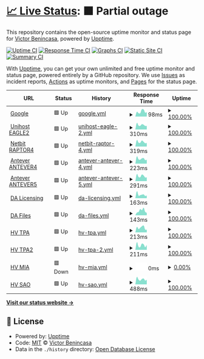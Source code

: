 # [📈 Live Status](https://demo.upptime.js.org): <!--live status--> **🟧 Partial outage**

This repository contains the open-source uptime monitor and status page for [Victor Benincasa](https://br.linkedin.com/in/vbenincasa), powered by [Upptime](https://github.com/upptime/upptime).

[![Uptime CI](https://github.com/vbenincasa/upptime/workflows/Uptime%20CI/badge.svg)](https://github.com/vbenincasa/upptime/actions?query=workflow%3A%22Uptime+CI%22)
[![Response Time CI](https://github.com/vbenincasa/upptime/workflows/Response%20Time%20CI/badge.svg)](https://github.com/vbenincasa/upptime/actions?query=workflow%3A%22Response+Time+CI%22)
[![Graphs CI](https://github.com/vbenincasa/upptime/workflows/Graphs%20CI/badge.svg)](https://github.com/vbenincasa/upptime/actions?query=workflow%3A%22Graphs+CI%22)
[![Static Site CI](https://github.com/vbenincasa/upptime/workflows/Static%20Site%20CI/badge.svg)](https://github.com/vbenincasa/upptime/actions?query=workflow%3A%22Static+Site+CI%22)
[![Summary CI](https://github.com/vbenincasa/upptime/workflows/Summary%20CI/badge.svg)](https://github.com/vbenincasa/upptime/actions?query=workflow%3A%22Summary+CI%22)

With [Upptime](https://upptime.js.org), you can get your own unlimited and free uptime monitor and status page, powered entirely by a GitHub repository. We use [Issues](https://github.com/vbenincasa/upptime/issues) as incident reports, [Actions](https://github.com/vbenincasa/upptime/actions) as uptime monitors, and [Pages](https://demo.upptime.js.org) for the status page.

<!--start: status pages-->
<!-- This summary is generated by Upptime (https://github.com/upptime/upptime) -->
<!-- Do not edit this manually, your changes will be overwritten -->
<!-- prettier-ignore -->
| URL | Status | History | Response Time | Uptime |
| --- | ------ | ------- | ------------- | ------ |
| <img alt="" src="https://icons.duckduckgo.com/ip3/www.google.com.ico" height="13"> [Google](https://www.google.com) | 🟩 Up | [google.yml](https://github.com/vbenincasa/upptime/commits/HEAD/history/google.yml) | <details><summary><img alt="Response time graph" src="./graphs/google/response-time-week.png" height="20"> 98ms</summary><br><a href="https://vbenincasa.github.io/upptime/history/google"><img alt="Response time 111" src="https://img.shields.io/endpoint?url=https%3A%2F%2Fraw.githubusercontent.com%2Fvbenincasa%2Fupptime%2FHEAD%2Fapi%2Fgoogle%2Fresponse-time.json"></a><br><a href="https://vbenincasa.github.io/upptime/history/google"><img alt="24-hour response time 80" src="https://img.shields.io/endpoint?url=https%3A%2F%2Fraw.githubusercontent.com%2Fvbenincasa%2Fupptime%2FHEAD%2Fapi%2Fgoogle%2Fresponse-time-day.json"></a><br><a href="https://vbenincasa.github.io/upptime/history/google"><img alt="7-day response time 98" src="https://img.shields.io/endpoint?url=https%3A%2F%2Fraw.githubusercontent.com%2Fvbenincasa%2Fupptime%2FHEAD%2Fapi%2Fgoogle%2Fresponse-time-week.json"></a><br><a href="https://vbenincasa.github.io/upptime/history/google"><img alt="30-day response time 90" src="https://img.shields.io/endpoint?url=https%3A%2F%2Fraw.githubusercontent.com%2Fvbenincasa%2Fupptime%2FHEAD%2Fapi%2Fgoogle%2Fresponse-time-month.json"></a><br><a href="https://vbenincasa.github.io/upptime/history/google"><img alt="1-year response time 106" src="https://img.shields.io/endpoint?url=https%3A%2F%2Fraw.githubusercontent.com%2Fvbenincasa%2Fupptime%2FHEAD%2Fapi%2Fgoogle%2Fresponse-time-year.json"></a></details> | <details><summary><a href="https://vbenincasa.github.io/upptime/history/google">100.00%</a></summary><a href="https://vbenincasa.github.io/upptime/history/google"><img alt="All-time uptime 100.00%" src="https://img.shields.io/endpoint?url=https%3A%2F%2Fraw.githubusercontent.com%2Fvbenincasa%2Fupptime%2FHEAD%2Fapi%2Fgoogle%2Fuptime.json"></a><br><a href="https://vbenincasa.github.io/upptime/history/google"><img alt="24-hour uptime 100.00%" src="https://img.shields.io/endpoint?url=https%3A%2F%2Fraw.githubusercontent.com%2Fvbenincasa%2Fupptime%2FHEAD%2Fapi%2Fgoogle%2Fuptime-day.json"></a><br><a href="https://vbenincasa.github.io/upptime/history/google"><img alt="7-day uptime 100.00%" src="https://img.shields.io/endpoint?url=https%3A%2F%2Fraw.githubusercontent.com%2Fvbenincasa%2Fupptime%2FHEAD%2Fapi%2Fgoogle%2Fuptime-week.json"></a><br><a href="https://vbenincasa.github.io/upptime/history/google"><img alt="30-day uptime 100.00%" src="https://img.shields.io/endpoint?url=https%3A%2F%2Fraw.githubusercontent.com%2Fvbenincasa%2Fupptime%2FHEAD%2Fapi%2Fgoogle%2Fuptime-month.json"></a><br><a href="https://vbenincasa.github.io/upptime/history/google"><img alt="1-year uptime 99.99%" src="https://img.shields.io/endpoint?url=https%3A%2F%2Fraw.githubusercontent.com%2Fvbenincasa%2Fupptime%2FHEAD%2Fapi%2Fgoogle%2Fuptime-year.json"></a></details>
| <img alt="" src="https://unihostbrasil.com.br/favicon.ico" height="13"> [Unihost EAGLE2](https://eagle2.unihostbrasil.com.br) | 🟩 Up | [unihost-eagle-2.yml](https://github.com/vbenincasa/upptime/commits/HEAD/history/unihost-eagle-2.yml) | <details><summary><img alt="Response time graph" src="./graphs/unihost-eagle-2/response-time-week.png" height="20"> 310ms</summary><br><a href="https://vbenincasa.github.io/upptime/history/unihost-eagle-2"><img alt="Response time 374" src="https://img.shields.io/endpoint?url=https%3A%2F%2Fraw.githubusercontent.com%2Fvbenincasa%2Fupptime%2FHEAD%2Fapi%2Funihost-eagle-2%2Fresponse-time.json"></a><br><a href="https://vbenincasa.github.io/upptime/history/unihost-eagle-2"><img alt="24-hour response time 276" src="https://img.shields.io/endpoint?url=https%3A%2F%2Fraw.githubusercontent.com%2Fvbenincasa%2Fupptime%2FHEAD%2Fapi%2Funihost-eagle-2%2Fresponse-time-day.json"></a><br><a href="https://vbenincasa.github.io/upptime/history/unihost-eagle-2"><img alt="7-day response time 310" src="https://img.shields.io/endpoint?url=https%3A%2F%2Fraw.githubusercontent.com%2Fvbenincasa%2Fupptime%2FHEAD%2Fapi%2Funihost-eagle-2%2Fresponse-time-week.json"></a><br><a href="https://vbenincasa.github.io/upptime/history/unihost-eagle-2"><img alt="30-day response time 369" src="https://img.shields.io/endpoint?url=https%3A%2F%2Fraw.githubusercontent.com%2Fvbenincasa%2Fupptime%2FHEAD%2Fapi%2Funihost-eagle-2%2Fresponse-time-month.json"></a><br><a href="https://vbenincasa.github.io/upptime/history/unihost-eagle-2"><img alt="1-year response time 388" src="https://img.shields.io/endpoint?url=https%3A%2F%2Fraw.githubusercontent.com%2Fvbenincasa%2Fupptime%2FHEAD%2Fapi%2Funihost-eagle-2%2Fresponse-time-year.json"></a></details> | <details><summary><a href="https://vbenincasa.github.io/upptime/history/unihost-eagle-2">100.00%</a></summary><a href="https://vbenincasa.github.io/upptime/history/unihost-eagle-2"><img alt="All-time uptime 100.00%" src="https://img.shields.io/endpoint?url=https%3A%2F%2Fraw.githubusercontent.com%2Fvbenincasa%2Fupptime%2FHEAD%2Fapi%2Funihost-eagle-2%2Fuptime.json"></a><br><a href="https://vbenincasa.github.io/upptime/history/unihost-eagle-2"><img alt="24-hour uptime 100.00%" src="https://img.shields.io/endpoint?url=https%3A%2F%2Fraw.githubusercontent.com%2Fvbenincasa%2Fupptime%2FHEAD%2Fapi%2Funihost-eagle-2%2Fuptime-day.json"></a><br><a href="https://vbenincasa.github.io/upptime/history/unihost-eagle-2"><img alt="7-day uptime 100.00%" src="https://img.shields.io/endpoint?url=https%3A%2F%2Fraw.githubusercontent.com%2Fvbenincasa%2Fupptime%2FHEAD%2Fapi%2Funihost-eagle-2%2Fuptime-week.json"></a><br><a href="https://vbenincasa.github.io/upptime/history/unihost-eagle-2"><img alt="30-day uptime 100.00%" src="https://img.shields.io/endpoint?url=https%3A%2F%2Fraw.githubusercontent.com%2Fvbenincasa%2Fupptime%2FHEAD%2Fapi%2Funihost-eagle-2%2Fuptime-month.json"></a><br><a href="https://vbenincasa.github.io/upptime/history/unihost-eagle-2"><img alt="1-year uptime 99.99%" src="https://img.shields.io/endpoint?url=https%3A%2F%2Fraw.githubusercontent.com%2Fvbenincasa%2Fupptime%2FHEAD%2Fapi%2Funihost-eagle-2%2Fuptime-year.json"></a></details>
| <img alt="" src="https://netbit.com.br/favicon.ico" height="13"> [Netbit RAPTOR4](https://raptor4.netbit.com.br) | 🟩 Up | [netbit-raptor-4.yml](https://github.com/vbenincasa/upptime/commits/HEAD/history/netbit-raptor-4.yml) | <details><summary><img alt="Response time graph" src="./graphs/netbit-raptor-4/response-time-week.png" height="20"> 319ms</summary><br><a href="https://vbenincasa.github.io/upptime/history/netbit-raptor-4"><img alt="Response time 348" src="https://img.shields.io/endpoint?url=https%3A%2F%2Fraw.githubusercontent.com%2Fvbenincasa%2Fupptime%2FHEAD%2Fapi%2Fnetbit-raptor-4%2Fresponse-time.json"></a><br><a href="https://vbenincasa.github.io/upptime/history/netbit-raptor-4"><img alt="24-hour response time 285" src="https://img.shields.io/endpoint?url=https%3A%2F%2Fraw.githubusercontent.com%2Fvbenincasa%2Fupptime%2FHEAD%2Fapi%2Fnetbit-raptor-4%2Fresponse-time-day.json"></a><br><a href="https://vbenincasa.github.io/upptime/history/netbit-raptor-4"><img alt="7-day response time 319" src="https://img.shields.io/endpoint?url=https%3A%2F%2Fraw.githubusercontent.com%2Fvbenincasa%2Fupptime%2FHEAD%2Fapi%2Fnetbit-raptor-4%2Fresponse-time-week.json"></a><br><a href="https://vbenincasa.github.io/upptime/history/netbit-raptor-4"><img alt="30-day response time 360" src="https://img.shields.io/endpoint?url=https%3A%2F%2Fraw.githubusercontent.com%2Fvbenincasa%2Fupptime%2FHEAD%2Fapi%2Fnetbit-raptor-4%2Fresponse-time-month.json"></a><br><a href="https://vbenincasa.github.io/upptime/history/netbit-raptor-4"><img alt="1-year response time 379" src="https://img.shields.io/endpoint?url=https%3A%2F%2Fraw.githubusercontent.com%2Fvbenincasa%2Fupptime%2FHEAD%2Fapi%2Fnetbit-raptor-4%2Fresponse-time-year.json"></a></details> | <details><summary><a href="https://vbenincasa.github.io/upptime/history/netbit-raptor-4">100.00%</a></summary><a href="https://vbenincasa.github.io/upptime/history/netbit-raptor-4"><img alt="All-time uptime 99.98%" src="https://img.shields.io/endpoint?url=https%3A%2F%2Fraw.githubusercontent.com%2Fvbenincasa%2Fupptime%2FHEAD%2Fapi%2Fnetbit-raptor-4%2Fuptime.json"></a><br><a href="https://vbenincasa.github.io/upptime/history/netbit-raptor-4"><img alt="24-hour uptime 100.00%" src="https://img.shields.io/endpoint?url=https%3A%2F%2Fraw.githubusercontent.com%2Fvbenincasa%2Fupptime%2FHEAD%2Fapi%2Fnetbit-raptor-4%2Fuptime-day.json"></a><br><a href="https://vbenincasa.github.io/upptime/history/netbit-raptor-4"><img alt="7-day uptime 100.00%" src="https://img.shields.io/endpoint?url=https%3A%2F%2Fraw.githubusercontent.com%2Fvbenincasa%2Fupptime%2FHEAD%2Fapi%2Fnetbit-raptor-4%2Fuptime-week.json"></a><br><a href="https://vbenincasa.github.io/upptime/history/netbit-raptor-4"><img alt="30-day uptime 99.88%" src="https://img.shields.io/endpoint?url=https%3A%2F%2Fraw.githubusercontent.com%2Fvbenincasa%2Fupptime%2FHEAD%2Fapi%2Fnetbit-raptor-4%2Fuptime-month.json"></a><br><a href="https://vbenincasa.github.io/upptime/history/netbit-raptor-4"><img alt="1-year uptime 99.93%" src="https://img.shields.io/endpoint?url=https%3A%2F%2Fraw.githubusercontent.com%2Fvbenincasa%2Fupptime%2FHEAD%2Fapi%2Fnetbit-raptor-4%2Fuptime-year.json"></a></details>
| <img alt="" src="https://icons.duckduckgo.com/ip3/antever4.antever.com.br.ico" height="13"> [Antever ANTEVER4](http://antever4.antever.com.br) | 🟩 Up | [antever-antever-4.yml](https://github.com/vbenincasa/upptime/commits/HEAD/history/antever-antever-4.yml) | <details><summary><img alt="Response time graph" src="./graphs/antever-antever-4/response-time-week.png" height="20"> 223ms</summary><br><a href="https://vbenincasa.github.io/upptime/history/antever-antever-4"><img alt="Response time 285" src="https://img.shields.io/endpoint?url=https%3A%2F%2Fraw.githubusercontent.com%2Fvbenincasa%2Fupptime%2FHEAD%2Fapi%2Fantever-antever-4%2Fresponse-time.json"></a><br><a href="https://vbenincasa.github.io/upptime/history/antever-antever-4"><img alt="24-hour response time 197" src="https://img.shields.io/endpoint?url=https%3A%2F%2Fraw.githubusercontent.com%2Fvbenincasa%2Fupptime%2FHEAD%2Fapi%2Fantever-antever-4%2Fresponse-time-day.json"></a><br><a href="https://vbenincasa.github.io/upptime/history/antever-antever-4"><img alt="7-day response time 223" src="https://img.shields.io/endpoint?url=https%3A%2F%2Fraw.githubusercontent.com%2Fvbenincasa%2Fupptime%2FHEAD%2Fapi%2Fantever-antever-4%2Fresponse-time-week.json"></a><br><a href="https://vbenincasa.github.io/upptime/history/antever-antever-4"><img alt="30-day response time 271" src="https://img.shields.io/endpoint?url=https%3A%2F%2Fraw.githubusercontent.com%2Fvbenincasa%2Fupptime%2FHEAD%2Fapi%2Fantever-antever-4%2Fresponse-time-month.json"></a><br><a href="https://vbenincasa.github.io/upptime/history/antever-antever-4"><img alt="1-year response time 281" src="https://img.shields.io/endpoint?url=https%3A%2F%2Fraw.githubusercontent.com%2Fvbenincasa%2Fupptime%2FHEAD%2Fapi%2Fantever-antever-4%2Fresponse-time-year.json"></a></details> | <details><summary><a href="https://vbenincasa.github.io/upptime/history/antever-antever-4">100.00%</a></summary><a href="https://vbenincasa.github.io/upptime/history/antever-antever-4"><img alt="All-time uptime 100.00%" src="https://img.shields.io/endpoint?url=https%3A%2F%2Fraw.githubusercontent.com%2Fvbenincasa%2Fupptime%2FHEAD%2Fapi%2Fantever-antever-4%2Fuptime.json"></a><br><a href="https://vbenincasa.github.io/upptime/history/antever-antever-4"><img alt="24-hour uptime 100.00%" src="https://img.shields.io/endpoint?url=https%3A%2F%2Fraw.githubusercontent.com%2Fvbenincasa%2Fupptime%2FHEAD%2Fapi%2Fantever-antever-4%2Fuptime-day.json"></a><br><a href="https://vbenincasa.github.io/upptime/history/antever-antever-4"><img alt="7-day uptime 100.00%" src="https://img.shields.io/endpoint?url=https%3A%2F%2Fraw.githubusercontent.com%2Fvbenincasa%2Fupptime%2FHEAD%2Fapi%2Fantever-antever-4%2Fuptime-week.json"></a><br><a href="https://vbenincasa.github.io/upptime/history/antever-antever-4"><img alt="30-day uptime 100.00%" src="https://img.shields.io/endpoint?url=https%3A%2F%2Fraw.githubusercontent.com%2Fvbenincasa%2Fupptime%2FHEAD%2Fapi%2Fantever-antever-4%2Fuptime-month.json"></a><br><a href="https://vbenincasa.github.io/upptime/history/antever-antever-4"><img alt="1-year uptime 100.00%" src="https://img.shields.io/endpoint?url=https%3A%2F%2Fraw.githubusercontent.com%2Fvbenincasa%2Fupptime%2FHEAD%2Fapi%2Fantever-antever-4%2Fuptime-year.json"></a></details>
| <img alt="" src="https://icons.duckduckgo.com/ip3/antever5.antever.com.br.ico" height="13"> [Antever ANTEVER5](https://antever5.antever.com.br) | 🟩 Up | [antever-antever-5.yml](https://github.com/vbenincasa/upptime/commits/HEAD/history/antever-antever-5.yml) | <details><summary><img alt="Response time graph" src="./graphs/antever-antever-5/response-time-week.png" height="20"> 291ms</summary><br><a href="https://vbenincasa.github.io/upptime/history/antever-antever-5"><img alt="Response time 341" src="https://img.shields.io/endpoint?url=https%3A%2F%2Fraw.githubusercontent.com%2Fvbenincasa%2Fupptime%2FHEAD%2Fapi%2Fantever-antever-5%2Fresponse-time.json"></a><br><a href="https://vbenincasa.github.io/upptime/history/antever-antever-5"><img alt="24-hour response time 264" src="https://img.shields.io/endpoint?url=https%3A%2F%2Fraw.githubusercontent.com%2Fvbenincasa%2Fupptime%2FHEAD%2Fapi%2Fantever-antever-5%2Fresponse-time-day.json"></a><br><a href="https://vbenincasa.github.io/upptime/history/antever-antever-5"><img alt="7-day response time 291" src="https://img.shields.io/endpoint?url=https%3A%2F%2Fraw.githubusercontent.com%2Fvbenincasa%2Fupptime%2FHEAD%2Fapi%2Fantever-antever-5%2Fresponse-time-week.json"></a><br><a href="https://vbenincasa.github.io/upptime/history/antever-antever-5"><img alt="30-day response time 329" src="https://img.shields.io/endpoint?url=https%3A%2F%2Fraw.githubusercontent.com%2Fvbenincasa%2Fupptime%2FHEAD%2Fapi%2Fantever-antever-5%2Fresponse-time-month.json"></a><br><a href="https://vbenincasa.github.io/upptime/history/antever-antever-5"><img alt="1-year response time 343" src="https://img.shields.io/endpoint?url=https%3A%2F%2Fraw.githubusercontent.com%2Fvbenincasa%2Fupptime%2FHEAD%2Fapi%2Fantever-antever-5%2Fresponse-time-year.json"></a></details> | <details><summary><a href="https://vbenincasa.github.io/upptime/history/antever-antever-5">100.00%</a></summary><a href="https://vbenincasa.github.io/upptime/history/antever-antever-5"><img alt="All-time uptime 100.00%" src="https://img.shields.io/endpoint?url=https%3A%2F%2Fraw.githubusercontent.com%2Fvbenincasa%2Fupptime%2FHEAD%2Fapi%2Fantever-antever-5%2Fuptime.json"></a><br><a href="https://vbenincasa.github.io/upptime/history/antever-antever-5"><img alt="24-hour uptime 100.00%" src="https://img.shields.io/endpoint?url=https%3A%2F%2Fraw.githubusercontent.com%2Fvbenincasa%2Fupptime%2FHEAD%2Fapi%2Fantever-antever-5%2Fuptime-day.json"></a><br><a href="https://vbenincasa.github.io/upptime/history/antever-antever-5"><img alt="7-day uptime 100.00%" src="https://img.shields.io/endpoint?url=https%3A%2F%2Fraw.githubusercontent.com%2Fvbenincasa%2Fupptime%2FHEAD%2Fapi%2Fantever-antever-5%2Fuptime-week.json"></a><br><a href="https://vbenincasa.github.io/upptime/history/antever-antever-5"><img alt="30-day uptime 100.00%" src="https://img.shields.io/endpoint?url=https%3A%2F%2Fraw.githubusercontent.com%2Fvbenincasa%2Fupptime%2FHEAD%2Fapi%2Fantever-antever-5%2Fuptime-month.json"></a><br><a href="https://vbenincasa.github.io/upptime/history/antever-antever-5"><img alt="1-year uptime 100.00%" src="https://img.shields.io/endpoint?url=https%3A%2F%2Fraw.githubusercontent.com%2Fvbenincasa%2Fupptime%2FHEAD%2Fapi%2Fantever-antever-5%2Fuptime-year.json"></a></details>
| <img alt="" src="https://directadmin.com/favicon.png" height="13"> [DA Licensing](https://licensing.directadmin.com) | 🟩 Up | [da-licensing.yml](https://github.com/vbenincasa/upptime/commits/HEAD/history/da-licensing.yml) | <details><summary><img alt="Response time graph" src="./graphs/da-licensing/response-time-week.png" height="20"> 163ms</summary><br><a href="https://vbenincasa.github.io/upptime/history/da-licensing"><img alt="Response time 183" src="https://img.shields.io/endpoint?url=https%3A%2F%2Fraw.githubusercontent.com%2Fvbenincasa%2Fupptime%2FHEAD%2Fapi%2Fda-licensing%2Fresponse-time.json"></a><br><a href="https://vbenincasa.github.io/upptime/history/da-licensing"><img alt="24-hour response time 127" src="https://img.shields.io/endpoint?url=https%3A%2F%2Fraw.githubusercontent.com%2Fvbenincasa%2Fupptime%2FHEAD%2Fapi%2Fda-licensing%2Fresponse-time-day.json"></a><br><a href="https://vbenincasa.github.io/upptime/history/da-licensing"><img alt="7-day response time 163" src="https://img.shields.io/endpoint?url=https%3A%2F%2Fraw.githubusercontent.com%2Fvbenincasa%2Fupptime%2FHEAD%2Fapi%2Fda-licensing%2Fresponse-time-week.json"></a><br><a href="https://vbenincasa.github.io/upptime/history/da-licensing"><img alt="30-day response time 208" src="https://img.shields.io/endpoint?url=https%3A%2F%2Fraw.githubusercontent.com%2Fvbenincasa%2Fupptime%2FHEAD%2Fapi%2Fda-licensing%2Fresponse-time-month.json"></a><br><a href="https://vbenincasa.github.io/upptime/history/da-licensing"><img alt="1-year response time 184" src="https://img.shields.io/endpoint?url=https%3A%2F%2Fraw.githubusercontent.com%2Fvbenincasa%2Fupptime%2FHEAD%2Fapi%2Fda-licensing%2Fresponse-time-year.json"></a></details> | <details><summary><a href="https://vbenincasa.github.io/upptime/history/da-licensing">100.00%</a></summary><a href="https://vbenincasa.github.io/upptime/history/da-licensing"><img alt="All-time uptime 100.00%" src="https://img.shields.io/endpoint?url=https%3A%2F%2Fraw.githubusercontent.com%2Fvbenincasa%2Fupptime%2FHEAD%2Fapi%2Fda-licensing%2Fuptime.json"></a><br><a href="https://vbenincasa.github.io/upptime/history/da-licensing"><img alt="24-hour uptime 100.00%" src="https://img.shields.io/endpoint?url=https%3A%2F%2Fraw.githubusercontent.com%2Fvbenincasa%2Fupptime%2FHEAD%2Fapi%2Fda-licensing%2Fuptime-day.json"></a><br><a href="https://vbenincasa.github.io/upptime/history/da-licensing"><img alt="7-day uptime 100.00%" src="https://img.shields.io/endpoint?url=https%3A%2F%2Fraw.githubusercontent.com%2Fvbenincasa%2Fupptime%2FHEAD%2Fapi%2Fda-licensing%2Fuptime-week.json"></a><br><a href="https://vbenincasa.github.io/upptime/history/da-licensing"><img alt="30-day uptime 100.00%" src="https://img.shields.io/endpoint?url=https%3A%2F%2Fraw.githubusercontent.com%2Fvbenincasa%2Fupptime%2FHEAD%2Fapi%2Fda-licensing%2Fuptime-month.json"></a><br><a href="https://vbenincasa.github.io/upptime/history/da-licensing"><img alt="1-year uptime 100.00%" src="https://img.shields.io/endpoint?url=https%3A%2F%2Fraw.githubusercontent.com%2Fvbenincasa%2Fupptime%2FHEAD%2Fapi%2Fda-licensing%2Fuptime-year.json"></a></details>
| <img alt="" src="https://directadmin.com/favicon.png" height="13"> [DA Files](https://files.directadmin.com) | 🟩 Up | [da-files.yml](https://github.com/vbenincasa/upptime/commits/HEAD/history/da-files.yml) | <details><summary><img alt="Response time graph" src="./graphs/da-files/response-time-week.png" height="20"> 143ms</summary><br><a href="https://vbenincasa.github.io/upptime/history/da-files"><img alt="Response time 117" src="https://img.shields.io/endpoint?url=https%3A%2F%2Fraw.githubusercontent.com%2Fvbenincasa%2Fupptime%2FHEAD%2Fapi%2Fda-files%2Fresponse-time.json"></a><br><a href="https://vbenincasa.github.io/upptime/history/da-files"><img alt="24-hour response time 101" src="https://img.shields.io/endpoint?url=https%3A%2F%2Fraw.githubusercontent.com%2Fvbenincasa%2Fupptime%2FHEAD%2Fapi%2Fda-files%2Fresponse-time-day.json"></a><br><a href="https://vbenincasa.github.io/upptime/history/da-files"><img alt="7-day response time 143" src="https://img.shields.io/endpoint?url=https%3A%2F%2Fraw.githubusercontent.com%2Fvbenincasa%2Fupptime%2FHEAD%2Fapi%2Fda-files%2Fresponse-time-week.json"></a><br><a href="https://vbenincasa.github.io/upptime/history/da-files"><img alt="30-day response time 133" src="https://img.shields.io/endpoint?url=https%3A%2F%2Fraw.githubusercontent.com%2Fvbenincasa%2Fupptime%2FHEAD%2Fapi%2Fda-files%2Fresponse-time-month.json"></a><br><a href="https://vbenincasa.github.io/upptime/history/da-files"><img alt="1-year response time 117" src="https://img.shields.io/endpoint?url=https%3A%2F%2Fraw.githubusercontent.com%2Fvbenincasa%2Fupptime%2FHEAD%2Fapi%2Fda-files%2Fresponse-time-year.json"></a></details> | <details><summary><a href="https://vbenincasa.github.io/upptime/history/da-files">100.00%</a></summary><a href="https://vbenincasa.github.io/upptime/history/da-files"><img alt="All-time uptime 100.00%" src="https://img.shields.io/endpoint?url=https%3A%2F%2Fraw.githubusercontent.com%2Fvbenincasa%2Fupptime%2FHEAD%2Fapi%2Fda-files%2Fuptime.json"></a><br><a href="https://vbenincasa.github.io/upptime/history/da-files"><img alt="24-hour uptime 100.00%" src="https://img.shields.io/endpoint?url=https%3A%2F%2Fraw.githubusercontent.com%2Fvbenincasa%2Fupptime%2FHEAD%2Fapi%2Fda-files%2Fuptime-day.json"></a><br><a href="https://vbenincasa.github.io/upptime/history/da-files"><img alt="7-day uptime 100.00%" src="https://img.shields.io/endpoint?url=https%3A%2F%2Fraw.githubusercontent.com%2Fvbenincasa%2Fupptime%2FHEAD%2Fapi%2Fda-files%2Fuptime-week.json"></a><br><a href="https://vbenincasa.github.io/upptime/history/da-files"><img alt="30-day uptime 100.00%" src="https://img.shields.io/endpoint?url=https%3A%2F%2Fraw.githubusercontent.com%2Fvbenincasa%2Fupptime%2FHEAD%2Fapi%2Fda-files%2Fuptime-month.json"></a><br><a href="https://vbenincasa.github.io/upptime/history/da-files"><img alt="1-year uptime 100.00%" src="https://img.shields.io/endpoint?url=https%3A%2F%2Fraw.githubusercontent.com%2Fvbenincasa%2Fupptime%2FHEAD%2Fapi%2Fda-files%2Fuptime-year.json"></a></details>
| <img alt="" src="https://www.hivelocity.net/favicon.ico" height="13"> [HV TPA](https://speedtest.tpa.hivelocity.net) | 🟩 Up | [hv-tpa.yml](https://github.com/vbenincasa/upptime/commits/HEAD/history/hv-tpa.yml) | <details><summary><img alt="Response time graph" src="./graphs/hv-tpa/response-time-week.png" height="20"> 213ms</summary><br><a href="https://vbenincasa.github.io/upptime/history/hv-tpa"><img alt="Response time 274" src="https://img.shields.io/endpoint?url=https%3A%2F%2Fraw.githubusercontent.com%2Fvbenincasa%2Fupptime%2FHEAD%2Fapi%2Fhv-tpa%2Fresponse-time.json"></a><br><a href="https://vbenincasa.github.io/upptime/history/hv-tpa"><img alt="24-hour response time 305" src="https://img.shields.io/endpoint?url=https%3A%2F%2Fraw.githubusercontent.com%2Fvbenincasa%2Fupptime%2FHEAD%2Fapi%2Fhv-tpa%2Fresponse-time-day.json"></a><br><a href="https://vbenincasa.github.io/upptime/history/hv-tpa"><img alt="7-day response time 213" src="https://img.shields.io/endpoint?url=https%3A%2F%2Fraw.githubusercontent.com%2Fvbenincasa%2Fupptime%2FHEAD%2Fapi%2Fhv-tpa%2Fresponse-time-week.json"></a><br><a href="https://vbenincasa.github.io/upptime/history/hv-tpa"><img alt="30-day response time 256" src="https://img.shields.io/endpoint?url=https%3A%2F%2Fraw.githubusercontent.com%2Fvbenincasa%2Fupptime%2FHEAD%2Fapi%2Fhv-tpa%2Fresponse-time-month.json"></a><br><a href="https://vbenincasa.github.io/upptime/history/hv-tpa"><img alt="1-year response time 276" src="https://img.shields.io/endpoint?url=https%3A%2F%2Fraw.githubusercontent.com%2Fvbenincasa%2Fupptime%2FHEAD%2Fapi%2Fhv-tpa%2Fresponse-time-year.json"></a></details> | <details><summary><a href="https://vbenincasa.github.io/upptime/history/hv-tpa">100.00%</a></summary><a href="https://vbenincasa.github.io/upptime/history/hv-tpa"><img alt="All-time uptime 100.00%" src="https://img.shields.io/endpoint?url=https%3A%2F%2Fraw.githubusercontent.com%2Fvbenincasa%2Fupptime%2FHEAD%2Fapi%2Fhv-tpa%2Fuptime.json"></a><br><a href="https://vbenincasa.github.io/upptime/history/hv-tpa"><img alt="24-hour uptime 100.00%" src="https://img.shields.io/endpoint?url=https%3A%2F%2Fraw.githubusercontent.com%2Fvbenincasa%2Fupptime%2FHEAD%2Fapi%2Fhv-tpa%2Fuptime-day.json"></a><br><a href="https://vbenincasa.github.io/upptime/history/hv-tpa"><img alt="7-day uptime 100.00%" src="https://img.shields.io/endpoint?url=https%3A%2F%2Fraw.githubusercontent.com%2Fvbenincasa%2Fupptime%2FHEAD%2Fapi%2Fhv-tpa%2Fuptime-week.json"></a><br><a href="https://vbenincasa.github.io/upptime/history/hv-tpa"><img alt="30-day uptime 99.97%" src="https://img.shields.io/endpoint?url=https%3A%2F%2Fraw.githubusercontent.com%2Fvbenincasa%2Fupptime%2FHEAD%2Fapi%2Fhv-tpa%2Fuptime-month.json"></a><br><a href="https://vbenincasa.github.io/upptime/history/hv-tpa"><img alt="1-year uptime 100.00%" src="https://img.shields.io/endpoint?url=https%3A%2F%2Fraw.githubusercontent.com%2Fvbenincasa%2Fupptime%2FHEAD%2Fapi%2Fhv-tpa%2Fuptime-year.json"></a></details>
| <img alt="" src="https://www.hivelocity.net/favicon.ico" height="13"> [HV TPA2](https://speedtest.tpa2.hivelocity.net) | 🟩 Up | [hv-tpa-2.yml](https://github.com/vbenincasa/upptime/commits/HEAD/history/hv-tpa-2.yml) | <details><summary><img alt="Response time graph" src="./graphs/hv-tpa-2/response-time-week.png" height="20"> 211ms</summary><br><a href="https://vbenincasa.github.io/upptime/history/hv-tpa-2"><img alt="Response time 264" src="https://img.shields.io/endpoint?url=https%3A%2F%2Fraw.githubusercontent.com%2Fvbenincasa%2Fupptime%2FHEAD%2Fapi%2Fhv-tpa-2%2Fresponse-time.json"></a><br><a href="https://vbenincasa.github.io/upptime/history/hv-tpa-2"><img alt="24-hour response time 197" src="https://img.shields.io/endpoint?url=https%3A%2F%2Fraw.githubusercontent.com%2Fvbenincasa%2Fupptime%2FHEAD%2Fapi%2Fhv-tpa-2%2Fresponse-time-day.json"></a><br><a href="https://vbenincasa.github.io/upptime/history/hv-tpa-2"><img alt="7-day response time 211" src="https://img.shields.io/endpoint?url=https%3A%2F%2Fraw.githubusercontent.com%2Fvbenincasa%2Fupptime%2FHEAD%2Fapi%2Fhv-tpa-2%2Fresponse-time-week.json"></a><br><a href="https://vbenincasa.github.io/upptime/history/hv-tpa-2"><img alt="30-day response time 252" src="https://img.shields.io/endpoint?url=https%3A%2F%2Fraw.githubusercontent.com%2Fvbenincasa%2Fupptime%2FHEAD%2Fapi%2Fhv-tpa-2%2Fresponse-time-month.json"></a><br><a href="https://vbenincasa.github.io/upptime/history/hv-tpa-2"><img alt="1-year response time 265" src="https://img.shields.io/endpoint?url=https%3A%2F%2Fraw.githubusercontent.com%2Fvbenincasa%2Fupptime%2FHEAD%2Fapi%2Fhv-tpa-2%2Fresponse-time-year.json"></a></details> | <details><summary><a href="https://vbenincasa.github.io/upptime/history/hv-tpa-2">100.00%</a></summary><a href="https://vbenincasa.github.io/upptime/history/hv-tpa-2"><img alt="All-time uptime 100.00%" src="https://img.shields.io/endpoint?url=https%3A%2F%2Fraw.githubusercontent.com%2Fvbenincasa%2Fupptime%2FHEAD%2Fapi%2Fhv-tpa-2%2Fuptime.json"></a><br><a href="https://vbenincasa.github.io/upptime/history/hv-tpa-2"><img alt="24-hour uptime 100.00%" src="https://img.shields.io/endpoint?url=https%3A%2F%2Fraw.githubusercontent.com%2Fvbenincasa%2Fupptime%2FHEAD%2Fapi%2Fhv-tpa-2%2Fuptime-day.json"></a><br><a href="https://vbenincasa.github.io/upptime/history/hv-tpa-2"><img alt="7-day uptime 100.00%" src="https://img.shields.io/endpoint?url=https%3A%2F%2Fraw.githubusercontent.com%2Fvbenincasa%2Fupptime%2FHEAD%2Fapi%2Fhv-tpa-2%2Fuptime-week.json"></a><br><a href="https://vbenincasa.github.io/upptime/history/hv-tpa-2"><img alt="30-day uptime 100.00%" src="https://img.shields.io/endpoint?url=https%3A%2F%2Fraw.githubusercontent.com%2Fvbenincasa%2Fupptime%2FHEAD%2Fapi%2Fhv-tpa-2%2Fuptime-month.json"></a><br><a href="https://vbenincasa.github.io/upptime/history/hv-tpa-2"><img alt="1-year uptime 100.00%" src="https://img.shields.io/endpoint?url=https%3A%2F%2Fraw.githubusercontent.com%2Fvbenincasa%2Fupptime%2FHEAD%2Fapi%2Fhv-tpa-2%2Fuptime-year.json"></a></details>
| <img alt="" src="https://www.hivelocity.net/favicon.ico" height="13"> [HV MIA](https://speedtest.mia.hivelocity.net) | 🟥 Down | [hv-mia.yml](https://github.com/vbenincasa/upptime/commits/HEAD/history/hv-mia.yml) | <details><summary><img alt="Response time graph" src="./graphs/hv-mia/response-time-week.png" height="20"> 0ms</summary><br><a href="https://vbenincasa.github.io/upptime/history/hv-mia"><img alt="Response time 221" src="https://img.shields.io/endpoint?url=https%3A%2F%2Fraw.githubusercontent.com%2Fvbenincasa%2Fupptime%2FHEAD%2Fapi%2Fhv-mia%2Fresponse-time.json"></a><br><a href="https://vbenincasa.github.io/upptime/history/hv-mia"><img alt="24-hour response time 0" src="https://img.shields.io/endpoint?url=https%3A%2F%2Fraw.githubusercontent.com%2Fvbenincasa%2Fupptime%2FHEAD%2Fapi%2Fhv-mia%2Fresponse-time-day.json"></a><br><a href="https://vbenincasa.github.io/upptime/history/hv-mia"><img alt="7-day response time 0" src="https://img.shields.io/endpoint?url=https%3A%2F%2Fraw.githubusercontent.com%2Fvbenincasa%2Fupptime%2FHEAD%2Fapi%2Fhv-mia%2Fresponse-time-week.json"></a><br><a href="https://vbenincasa.github.io/upptime/history/hv-mia"><img alt="30-day response time 0" src="https://img.shields.io/endpoint?url=https%3A%2F%2Fraw.githubusercontent.com%2Fvbenincasa%2Fupptime%2FHEAD%2Fapi%2Fhv-mia%2Fresponse-time-month.json"></a><br><a href="https://vbenincasa.github.io/upptime/history/hv-mia"><img alt="1-year response time 220" src="https://img.shields.io/endpoint?url=https%3A%2F%2Fraw.githubusercontent.com%2Fvbenincasa%2Fupptime%2FHEAD%2Fapi%2Fhv-mia%2Fresponse-time-year.json"></a></details> | <details><summary><a href="https://vbenincasa.github.io/upptime/history/hv-mia">0.00%</a></summary><a href="https://vbenincasa.github.io/upptime/history/hv-mia"><img alt="All-time uptime 42.68%" src="https://img.shields.io/endpoint?url=https%3A%2F%2Fraw.githubusercontent.com%2Fvbenincasa%2Fupptime%2FHEAD%2Fapi%2Fhv-mia%2Fuptime.json"></a><br><a href="https://vbenincasa.github.io/upptime/history/hv-mia"><img alt="24-hour uptime 0.00%" src="https://img.shields.io/endpoint?url=https%3A%2F%2Fraw.githubusercontent.com%2Fvbenincasa%2Fupptime%2FHEAD%2Fapi%2Fhv-mia%2Fuptime-day.json"></a><br><a href="https://vbenincasa.github.io/upptime/history/hv-mia"><img alt="7-day uptime 0.00%" src="https://img.shields.io/endpoint?url=https%3A%2F%2Fraw.githubusercontent.com%2Fvbenincasa%2Fupptime%2FHEAD%2Fapi%2Fhv-mia%2Fuptime-week.json"></a><br><a href="https://vbenincasa.github.io/upptime/history/hv-mia"><img alt="30-day uptime 0.00%" src="https://img.shields.io/endpoint?url=https%3A%2F%2Fraw.githubusercontent.com%2Fvbenincasa%2Fupptime%2FHEAD%2Fapi%2Fhv-mia%2Fuptime-month.json"></a><br><a href="https://vbenincasa.github.io/upptime/history/hv-mia"><img alt="1-year uptime 41.84%" src="https://img.shields.io/endpoint?url=https%3A%2F%2Fraw.githubusercontent.com%2Fvbenincasa%2Fupptime%2FHEAD%2Fapi%2Fhv-mia%2Fuptime-year.json"></a></details>
| <img alt="" src="https://www.hivelocity.net/favicon.ico" height="13"> [HV SAO](https://speedtest.sao1.hivelocity.net) | 🟩 Up | [hv-sao.yml](https://github.com/vbenincasa/upptime/commits/HEAD/history/hv-sao.yml) | <details><summary><img alt="Response time graph" src="./graphs/hv-sao/response-time-week.png" height="20"> 488ms</summary><br><a href="https://vbenincasa.github.io/upptime/history/hv-sao"><img alt="Response time 561" src="https://img.shields.io/endpoint?url=https%3A%2F%2Fraw.githubusercontent.com%2Fvbenincasa%2Fupptime%2FHEAD%2Fapi%2Fhv-sao%2Fresponse-time.json"></a><br><a href="https://vbenincasa.github.io/upptime/history/hv-sao"><img alt="24-hour response time 533" src="https://img.shields.io/endpoint?url=https%3A%2F%2Fraw.githubusercontent.com%2Fvbenincasa%2Fupptime%2FHEAD%2Fapi%2Fhv-sao%2Fresponse-time-day.json"></a><br><a href="https://vbenincasa.github.io/upptime/history/hv-sao"><img alt="7-day response time 488" src="https://img.shields.io/endpoint?url=https%3A%2F%2Fraw.githubusercontent.com%2Fvbenincasa%2Fupptime%2FHEAD%2Fapi%2Fhv-sao%2Fresponse-time-week.json"></a><br><a href="https://vbenincasa.github.io/upptime/history/hv-sao"><img alt="30-day response time 540" src="https://img.shields.io/endpoint?url=https%3A%2F%2Fraw.githubusercontent.com%2Fvbenincasa%2Fupptime%2FHEAD%2Fapi%2Fhv-sao%2Fresponse-time-month.json"></a><br><a href="https://vbenincasa.github.io/upptime/history/hv-sao"><img alt="1-year response time 564" src="https://img.shields.io/endpoint?url=https%3A%2F%2Fraw.githubusercontent.com%2Fvbenincasa%2Fupptime%2FHEAD%2Fapi%2Fhv-sao%2Fresponse-time-year.json"></a></details> | <details><summary><a href="https://vbenincasa.github.io/upptime/history/hv-sao">100.00%</a></summary><a href="https://vbenincasa.github.io/upptime/history/hv-sao"><img alt="All-time uptime 100.00%" src="https://img.shields.io/endpoint?url=https%3A%2F%2Fraw.githubusercontent.com%2Fvbenincasa%2Fupptime%2FHEAD%2Fapi%2Fhv-sao%2Fuptime.json"></a><br><a href="https://vbenincasa.github.io/upptime/history/hv-sao"><img alt="24-hour uptime 100.00%" src="https://img.shields.io/endpoint?url=https%3A%2F%2Fraw.githubusercontent.com%2Fvbenincasa%2Fupptime%2FHEAD%2Fapi%2Fhv-sao%2Fuptime-day.json"></a><br><a href="https://vbenincasa.github.io/upptime/history/hv-sao"><img alt="7-day uptime 100.00%" src="https://img.shields.io/endpoint?url=https%3A%2F%2Fraw.githubusercontent.com%2Fvbenincasa%2Fupptime%2FHEAD%2Fapi%2Fhv-sao%2Fuptime-week.json"></a><br><a href="https://vbenincasa.github.io/upptime/history/hv-sao"><img alt="30-day uptime 100.00%" src="https://img.shields.io/endpoint?url=https%3A%2F%2Fraw.githubusercontent.com%2Fvbenincasa%2Fupptime%2FHEAD%2Fapi%2Fhv-sao%2Fuptime-month.json"></a><br><a href="https://vbenincasa.github.io/upptime/history/hv-sao"><img alt="1-year uptime 100.00%" src="https://img.shields.io/endpoint?url=https%3A%2F%2Fraw.githubusercontent.com%2Fvbenincasa%2Fupptime%2FHEAD%2Fapi%2Fhv-sao%2Fuptime-year.json"></a></details>

<!--end: status pages-->

[**Visit our status website →**](https://demo.upptime.js.org)

## 📄 License

- Powered by: [Upptime](https://github.com/upptime/upptime)
- Code: [MIT](./LICENSE) © [Victor Benincasa](https://br.linkedin.com/in/vbenincasa)
- Data in the `./history` directory: [Open Database License](https://opendatacommons.org/licenses/odbl/1-0/)
